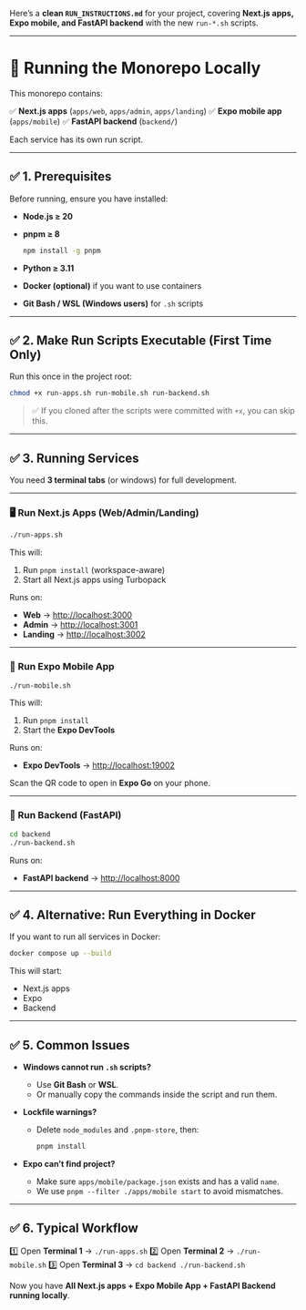 Here’s a **clean `RUN_INSTRUCTIONS.md`** for your project, covering **Next.js apps, Expo mobile, and FastAPI backend** with the new `run-*.sh` scripts.

---

# 🚀 Running the Monorepo Locally

This monorepo contains:

✅ **Next.js apps** (`apps/web`, `apps/admin`, `apps/landing`)
✅ **Expo mobile app** (`apps/mobile`)
✅ **FastAPI backend** (`backend/`)

Each service has its own run script.

---

## ✅ 1. Prerequisites

Before running, ensure you have installed:

* **Node.js ≥ 20**
* **pnpm ≥ 8**

  ```bash
  npm install -g pnpm
  ```
* **Python ≥ 3.11**
* **Docker (optional)** if you want to use containers
* **Git Bash / WSL (Windows users)** for `.sh` scripts

---

## ✅ 2. Make Run Scripts Executable (First Time Only)

Run this once in the project root:

```bash
chmod +x run-apps.sh run-mobile.sh run-backend.sh
```

> ✅ If you cloned after the scripts were committed with `+x`, you can skip this.

---

## ✅ 3. Running Services

You need **3 terminal tabs** (or windows) for full development.

---

### 🖥 Run Next.js Apps (Web/Admin/Landing)

```bash
./run-apps.sh
```

This will:

1. Run `pnpm install` (workspace-aware)
2. Start all Next.js apps using Turbopack

Runs on:

* **Web** → [http://localhost:3000](http://localhost:3000)
* **Admin** → [http://localhost:3001](http://localhost:3001)
* **Landing** → [http://localhost:3002](http://localhost:3002)

---

### 📱 Run Expo Mobile App

```bash
./run-mobile.sh
```

This will:

1. Run `pnpm install`
2. Start the **Expo DevTools**

Runs on:

* **Expo DevTools** → [http://localhost:19002](http://localhost:19002)

Scan the QR code to open in **Expo Go** on your phone.

---

### 🔧 Run Backend (FastAPI)

```bash
cd backend
./run-backend.sh
```

Runs on:

* **FastAPI backend** → [http://localhost:8000](http://localhost:8000)

---

## ✅ 4. Alternative: Run Everything in Docker

If you want to run all services in Docker:

```bash
docker compose up --build
```

This will start:

* Next.js apps
* Expo
* Backend

---

## ✅ 5. Common Issues

* **Windows cannot run `.sh` scripts?**

  * Use **Git Bash** or **WSL**.
  * Or manually copy the commands inside the script and run them.

* **Lockfile warnings?**

  * Delete `node_modules` and `.pnpm-store`, then:

    ```bash
    pnpm install
    ```

* **Expo can’t find project?**

  * Make sure `apps/mobile/package.json` exists and has a valid `name`.
  * We use `pnpm --filter ./apps/mobile start` to avoid mismatches.

---

## ✅ 6. Typical Workflow

1️⃣ Open **Terminal 1** → `./run-apps.sh`
2️⃣ Open **Terminal 2** → `./run-mobile.sh`
3️⃣ Open **Terminal 3** → `cd backend ./run-backend.sh`

Now you have **All Next.js apps + Expo Mobile App + FastAPI Backend running locally**.

